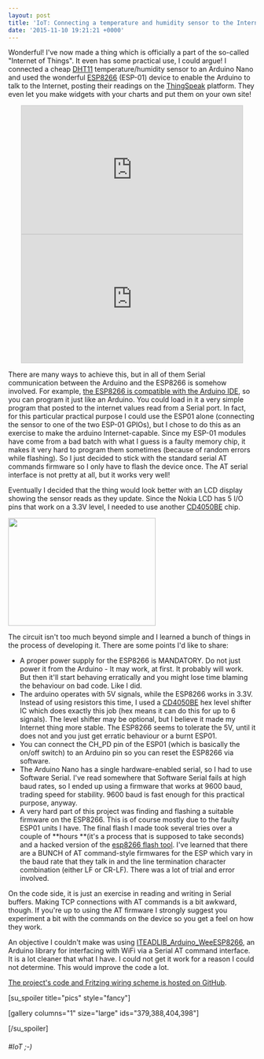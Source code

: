 ```yaml
---
layout: post
title: 'IoT: Connecting a temperature and humidity sensor to the Internet'
date: '2015-11-10 19:21:21 +0000'
---
```


Wonderful! I've now made a thing which is officially a part of the so-called "Internet of Things". It even has some practical use, I could argue! I connected a cheap <a href="http://files.amperka.ru/datasheets/dht11.pdf">DHT11</a> temperature/humidity sensor to an Arduino Nano and used the wonderful <a href="http://makezine.com/2015/04/01/esp8266-5-microcontroller-wi-fi-now-arduino-compatible/">ESP8266</a> (ESP-01) device to enable the Arduino to talk to the Internet, posting their readings on the <a href="https://thingspeak.com/">ThingSpeak</a> platform. They even let you make widgets with your charts and put them on your own site!

<iframe style="display: block; margin: auto; border: 1px solid #cccccc;" src="https://api.thingspeak.com/channels/56753/charts/1?width=450&amp;height=260&amp;results=60&amp;dynamic=true&amp;title=Humidity" width="450" height="260"></iframe>

<iframe style="display: block; margin: auto; border: 1px solid #cccccc;" src="https://api.thingspeak.com/channels/56753/charts/2?width=450&amp;height=260&amp;results=60&amp;dynamic=true&amp;title=Temperature" width="450" height="260"></iframe>

There are many ways to achieve this, but in all of them Serial communication between the Arduino and the ESP8266 is somehow involved. For example, <a href="https://github.com/esp8266/Arduino">the ESP8266 is compatible with the Arduino IDE</a>, so you can program it just like an Arduino. You could load in it a very simple program that posted to the internet values read from a Serial port. In fact, for this particular practical purpose I could use the ESP01 alone (connecting the sensor to one of the two ESP-01 GPIOs), but I chose to do this as an exercise to make the arduino Internet-capable. Since my ESP-01 modules have come from a bad batch with what I guess is a faulty memory chip, it makes it very hard to program them sometimes (because of random errors while flashing). So I just decided to stick with the standard serial AT commands firmware so I only have to flash the device once. The AT serial interface is not pretty at all, but it works very well!

Eventually I decided that the thing would look better with an LCD display showing the sensor reads as they update. Since the Nokia LCD has 5 I/O pins that work on a 3.3V level, I needed to use another <a href="http://www.alldatasheet.com/datasheet-pdf/pdf/26878/TI/CD4050BE.html">CD4050BE</a> chip.

<a href="https://blog.ticklemynausea.net/wp-content/uploads/2015/11/ArduinoNano_ESP8266_DHT11-Sensor_bb.png"><img class="wp-image-398 size-medium alignright" src="https://blog.ticklemynausea.net/wp-content/uploads/2015/11/ArduinoNano_ESP8266_DHT11-Sensor_bb-300x219.png" alt="" width="300" height="219" /></a>

The circuit isn't too much beyond simple and I learned a bunch of things in the process of developing it. There are some points I'd like to share:

* A proper power supply for the ESP8266 is MANDATORY. Do not just power it from the Arduino - It may work, at first. It probably will work. But then it'll start behaving erratically and you might lose time blaming the behaviour on bad code. Like I did.
* The arduino operates with 5V signals, while the ESP8266 works in 3.3V. Instead of using resistors this time, I used a <a href="http://www.alldatasheet.com/datasheet-pdf/pdf/26878/TI/CD4050BE.html">CD4050BE</a> hex level shifter IC which does exactly this job (hex means it can do this for up to 6 signals). The level shifter may be optional, but I believe it made my Internet thing more stable. The ESP8266 seems to tolerate the 5V, until it does not and you just get erratic behaviour or a burnt ESP01.
* You can connect the CH_PD pin of the ESP01 (which is basically the on/off switch) to an Arduino pin so you can reset the ESP8266 via software.
* The Arduino Nano has a single hardware-enabled serial, so I had to use Software Serial. I've read somewhere that Software Serial fails at high baud rates, so I ended up using a firmware that works at 9600 baud, trading speed for stability. 9600 baud is fast enough for this practical purpose, anyway.
* A very hard part of this project was finding and flashing a suitable firmware on the ESP8266. This is of course mostly due to the faulty ESP01 units I have. The final flash I made took several tries over a couple of **hours **(it's a process that is supposed to take seconds) and a hacked version of the <a href="https://github.com/themadinventor/esptool">esp8266 flash tool</a>. I've learned that there are a BUNCH of AT command-style firmwares for the ESP which vary in the baud rate that they talk in and the line termination character combination (either LF or CR-LF). There was a lot of trial and error involved.

On the code side, it is just an exercise in reading and writing in Serial buffers. Making TCP connections with AT commands is a bit awkward, though. If you're up to using the AT firmware I strongly suggest you experiment a bit with the commands on the device so you get a feel on how they work.

An objective I couldn't make was using <a href="https://github.com/itead/ITEADLIB_Arduino_WeeESP8266">ITEADLIB_Arduino_WeeESP8266</a>, an Arduino library for interfacing with WiFi via a Serial AT command interface. It is a lot cleaner that what I have. I could not get it work for a reason I could not determine. This would improve the code a lot.

<a href="https://github.com/ticklemynausea/ArduinoNano_ESP8266_DHT11-Sensor_NokiaLCD" target="_blank">The project's code and Fritzing wiring scheme is hosted on GitHub</a>.

[su_spoiler title="pics" style="fancy"]

[gallery columns="1" size="large" ids="379,388,404,398"]

[/su_spoiler]

<h6>#IoT ;-)</h6>
